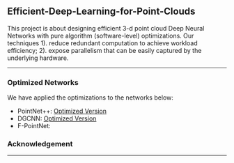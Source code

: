 ## Efficient-Deep-Learning-for-Point-Clouds
This project is about designing efficient 3-d point cloud Deep Neural Networks with pure algorithm (software-level) optimizations. Our techniques 1). reduce redundant computation to achieve workload efficiency; 2). expose parallelism that can be easily captured by the underlying hardware.

------------------

### Optimized Networks
We have applied the optimizations to the networks below:

- PointNet++: [Optimized Version](https://github.com/horizon-research/Efficient-Deep-Learning-for-Point-Clouds/tree/master/Networks/pointnet2)
- DGCNN: [Optimized Version]()
- F-PointNet: []()

### Acknowledgement ###
------------------
